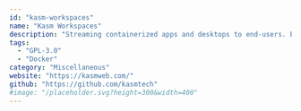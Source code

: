 ```yaml
---
id: "kasm-workspaces"
name: "Kasm Workspaces"
description: "Streaming containerized apps and desktops to end-users. Examples include Ubuntu in your browser, or simply single apps such as Chrome, OpenOffice, Gimp, Filezilla etc."
tags:
  - "GPL-3.0"
  - "Docker"
category: "Miscellaneous"
website: "https://kasmweb.com/"
github: "https://github.com/kasmtech"
#image: "/placeholder.svg?height=300&width=400"
---
```


